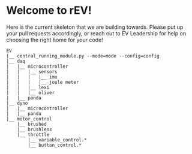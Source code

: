 # Welcome to rEV!
Here is the current skeleton that we are building towards. Please put up your pull requests accordingly, or reach out to EV Leadership for help on choosing the right home for your code!
```
EV
|__ central_running_module.py --mode=mode --config=config
|__ daq
|	|__ microcontroller
|	|	|__ sensors
|	|	|	|__ imu
|	|	|	|__ joule meter
|	|	|__ lexi
|	|	|__ oliver
|	|__ panda
|__ dyno
|	|__ microcontroller
|	|__ panda
|__ motor_control
	|__ brushed
	|__ brushless
    |__ throttle
        |__ variable_control.*
        |__ button_control.*
```